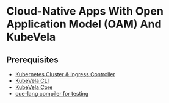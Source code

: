 # Cloud-Native Apps With Open Application Model (OAM) And KubeVela

## Prerequisites

* [Kubernetes Cluster & Ingress Controller](https://rancherdesktop.io/)
* [KubeVela CLI](https://kubevela.io/docs/install#2-install-kubevela-cli)
* [KubeVela Core](https://kubevela.io/docs/install#2-install-kubevela-core)
* [cue-lang compiler for testing](https://cuelang.org/)